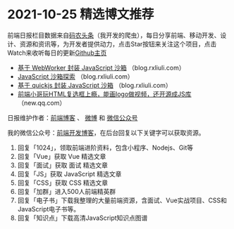 # 2021-10-25 精选博文推荐

前端日报栏目数据来自[码农头条](http://hao.caibaojian.com.cn/)（我开发的爬虫），每日分享前端、移动开发、设计、资源和资讯等，为开发者提供动力，点击Star按钮来关注这个项目，点击Watch来收听每日的更新[Github主页](https://github.com/kujian/frontendDaily)
* [基于 WebWorker 封装 JavaScript 沙箱](https://blog.rxliuli.com/p/1b058aecef544bebbe805c469d65bd54/) （blog.rxliuli.com）
* [JavaScript 沙箱探索](https://blog.rxliuli.com/p/bafce41b0e6840908c5b5452c0fca1db/) （blog.rxliuli.com）
* [基于 quickjs 封装 JavaScript 沙箱](https://blog.rxliuli.com/p/c0232eb08d0f4fb5a1ed997bbd04e130/) （blog.rxliuli.com）
* [前端小哥玩HTML复选框上瘾，能画logo做视频，还开源成JS库](https://new.qq.com/omn/20211024/20211024A05FR800.html) （new.qq.com）

日报维护作者：[前端博客](http://caibaojian.com.cn/) 、 [微博](http://weibo.com/kujian) 和 [微信公众号](https://open.weixin.qq.com/qr/code?username=caibaojian_com)

我的微信公众号：[前端开发博客](https://open.weixin.qq.com/qr/code?username=caibaojian_com)，在后台回复以下关键字可以获取资源。

1. 回复「1024」，领取前端进阶资料，包含小程序、Nodejs、Git等
2. 回复「Vue」获取 Vue 精选文章
3. 回复「面试」获取 面试 精选文章
4. 回复「JS」获取 JavaScript 精选文章
5. 回复「CSS」获取 CSS 精选文章
6. 回复「加群」进入500人前端精英群
7. 回复「电子书」下载我整理的大量前端资源，含面试、Vue实战项目、CSS和JavaScript电子书等。
8. 回复「知识点」下载高清JavaScript知识点图谱